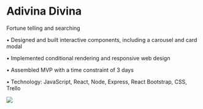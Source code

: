 # Adivina Divina
Fortune telling and searching

•     Designed and built interactive components, including a carousel and card modal

•     Implemented conditional rendering and responsive web design

•     Assembled MVP with a time constraint of 3 days

•     Technology: JavaScript, React, Node, Express, React Bootstrap, CSS, Trello


![](https://media.giphy.com/media/gW2fKYhWCUV5jqM37e/giphy.gif)


